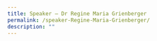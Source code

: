 ```yaml
---
title: Speaker – Dr Regine Maria Grienberger
permalink: /speaker-Regine-Maria-Grienberger/
description: ""
---
```

